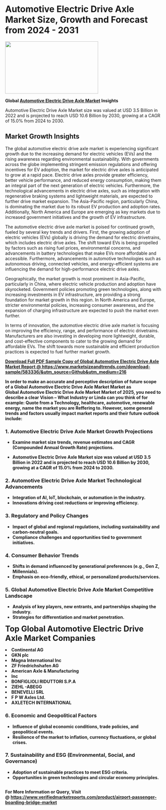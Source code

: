 <H1>Automotive Electric Drive Axle Market Size, Growth and Forecast from 2024 - 2031</H1><img class="aligncenter size-medium wp-image-584254" src="https://thirdeyenews.in/wp-content/uploads/2024/09/Global-Market-Research-300x168.jpeg" alt="" width="300" height="168" /><p><strong>Global&nbsp;<a href="https://www.marketsizeandtrends.com/download-sample/583336/&amp;utm_source=Github&utm_medium=216">Automotive Electric Drive Axle Market</a> Insights</strong></p><p>Automotive Electric Drive Axle Market size was valued at USD 3.5 Billion in 2022 and is projected to reach USD 10.6 Billion by 2030, growing at a CAGR of 15.0% from 2024 to 2030.</p><p><h2>Market Growth Insights</h2> <p>The global automotive electric drive axle market is experiencing significant growth due to the increasing demand for electric vehicles (EVs) and the rising awareness regarding environmental sustainability. With governments across the globe implementing stringent emission regulations and offering incentives for EV adoption, the market for electric drive axles is anticipated to grow at a rapid pace. Electric drive axles provide greater efficiency, better vehicle performance, and reduced energy consumption, making them an integral part of the next generation of electric vehicles. Furthermore, the technological advancements in electric drive axles, such as integration with regenerative braking systems and lightweight materials, are expected to further drive market expansion. The Asia-Pacific region, particularly China, is dominating the market due to its robust EV production and adoption rates. Additionally, North America and Europe are emerging as key markets due to increased government initiatives and the growth of EV infrastructure.</p> <p><strong><a href="#"></a></strong></p> <p>The automotive electric drive axle market is poised for continued growth, fueled by several key trends and drivers. First, the growing adoption of electric vehicles (EVs) globally is driving the demand for electric drivetrains, which includes electric drive axles. The shift toward EVs is being propelled by factors such as rising fuel prices, environmental concerns, and advancements in battery technologies that make EVs more affordable and accessible. Furthermore, advancements in automotive technologies such as autonomous driving, connected vehicles, and energy-efficient systems are influencing the demand for high-performance electric drive axles.</p> <p>Geographically, the market growth is most prominent in Asia-Pacific, particularly in China, where electric vehicle production and adoption have skyrocketed. Government policies promoting green technologies, along with increasing investments in EV infrastructure, are providing a strong foundation for market growth in this region. In North America and Europe, stricter environmental policies, increasing consumer awareness, and the expansion of charging infrastructure are expected to push the market even further.</p> <p>In terms of innovation, the automotive electric drive axle market is focusing on improving the efficiency, range, and performance of electric drivetrains. Manufacturers are also investing in developing more lightweight, durable, and cost-effective components to cater to the growing demand for affordable EVs. The shift towards more sustainable and efficient production practices is expected to fuel further market growth.</p> <p><strong><a href="#"></p><p><span class=""><strong>Download Full PDF Sample Copy of Global Automotive Electric Drive Axle Market Report</strong> @ <a href="https://www.marketsizeandtrends.com/download-sample/583336/&amp;utm_source=Github&utm_medium=216" target="_blank">https://www.marketsizeandtrends.com/download-sample/583336/&amp;utm_source=Github&utm_medium=216</a></span></p><p>In order to make an accurate and perceptive description of future scope of a Global&nbsp;Automotive Electric Drive Axle Market Market as Global&nbsp;Automotive Electric Drive Axle Market Market of 2025, you need to describe a clear Vision &ndash; What Industry or Linda can you think of for example: Quote from a Technology, healthcare, automotive, renewable energy, name the market you are Reffering to. However, some general trends and factors usually impact market reports and their future outlook include:</p><h3>1.&nbsp;<strong>Automotive Electric Drive Axle Market Growth Projections</strong></h3><ul><li>Examine market size trends, revenue estimates and CAGR (Compounded Annual Growth Rate) projections.</li><li><p>Automotive Electric Drive Axle Market size was valued at USD 3.5 Billion in 2022 and is projected to reach USD 10.6 Billion by 2030, growing at a CAGR of 15.0% from 2024 to 2030.</p></li></ul><h3>2.&nbsp;<strong>Automotive Electric Drive Axle Market Technological Advancements</strong></h3><ul><li>Integration of AI, IoT, blockchain, or automation in the industry.</li><li>Innovations driving cost reductions or improving efficiency.</li></ul><h3>3.&nbsp;<strong>Regulatory and Policy Changes</strong></h3><ul><li>Impact of global and regional regulations, including sustainability and carbon-neutral goals.</li><li>Compliance challenges and opportunities tied to government initiatives.</li></ul><h3>4.&nbsp;<strong>Consumer Behavior Trends</strong></h3><ul><li>Shifts in demand influenced by generational preferences (e.g., Gen Z, Millennials).</li><li>Emphasis on eco-friendly, ethical, or personalized products/services.</li></ul><h3>5.&nbsp;<strong>Global Automotive Electric Drive Axle Market Competitive Landscape</strong></h3><ul><li>Analysis of key players, new entrants, and partnerships shaping the industry.</li><li>Strategies for differentiation and market penetration.</li></ul><p data-pm-slice="1 1 []"><span style="color: inherit; font-family: inherit; font-size: 25px;">Top Global Automotive Electric Drive Axle Market Companies</span></p><div class="" data-test-id=""><p><li> Continental AG</li><li> GKN plc</li><li> Magna International Inc</li><li> ZF Friedrichshafen AG</li><li> American Axle & Manufacturing</li><li> Inc</li><li> BONFIGLIOLI RIDUTTORI S.P.A</li><li> ZIEHL -ABEGG</li><li> BENEVELLI SRL</li><li> F P W Axles Ltd.</li><li> AXLETECH INTERNATIONAL</li></p></div><h3>6.&nbsp;<strong>Economic and Geopolitical Factors</strong></h3><ul><li>Influence of global economic conditions, trade policies, and geopolitical events.</li><li>Resilience of the market to inflation, currency fluctuations, or global crises.</li></ul><h3>7.&nbsp;<strong>Sustainability and ESG (Environmental, Social, and Governance)</strong></h3><ul><li>Adoption of sustainable practices to meet ESG criteria.</li><li>Opportunities in green technologies and circular economy principles.</li></ul><h2><strong style="font-size: 14px;">For More Information or Query, Visit @&nbsp;</strong><a style="background-color: #ffffff; font-size: 14px;" href="https://www.marketsizeandtrends.com/report/automotive-electric-drive-axle-market/" target="_blank">https://www.verifiedmarketreports.com/product/airport-passenger-boarding-bridge-market</a></h2>
